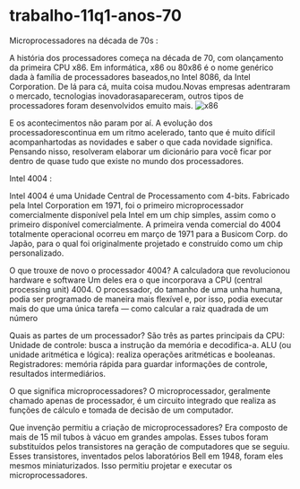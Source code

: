 # trabalho-11q1-anos-70
Microprocessadores na década de 70s : 
 
A história dos processadores começa na década de 70, com olançamento da primeira CPU x86.
Em informática, x86 ou 80x86 é o nome genérico dada à família de processadores baseados,no Intel 8086, da Intel Corporation.
De lá para cá, muita coisa mudou.Novas empresas adentraram o mercado, tecnologias inovadorasapareceram, outros tipos de processadores foram desenvolvidos emuito mais.
![x86](x86.jpg)

E os acontecimentos não param por aí. A evolução dos processadorescontinua em um ritmo acelerado, tanto que é muito difícil acompanhartodas as novidades e saber o que cada novidade significa. Pensando nisso,  resolveram  elaborar um dicionário para você ficar por dentro de quase tudo que existe no mundo dos processadores.

Intel 4004 :

Intel 4004 é uma Unidade Central de Processamento com 4-bits. Fabricado pela Intel Corporation em 1971, foi o primeiro microprocessador comercialmente disponível pela Intel em um chip simples, assim como o primeiro disponível comercialmente. A primeira venda comercial do 4004 totalmente operacional ocorreu em março de 1971 para a Busicom Corp. do Japão, para o qual foi originalmente projetado e construído como um chip personalizado.

O que trouxe de novo o processador 4004?
A calculadora que revolucionou hardware e software Um deles era o que incorporava a CPU (central processing unit) 4004. O processador, do tamanho de uma unha humana, podia ser programado de maneira mais flexível e, por isso, podia executar mais do que uma única tarefa — como calcular a raiz quadrada de um número

Quais as partes de um processador?
São três as partes principais da CPU:
 Unidade de controle: busca a instrução da memória e decodifica-a.
 ALU (ou unidade aritmética e lógica): realiza operações aritméticas e booleanas.
 Registradores: memória rápida para guardar informações de controle, resultados intermediários.

O que significa microprocessadores?
O microprocessador, geralmente chamado apenas de processador, é um circuito integrado que realiza as funções de cálculo e tomada de decisão de um computador.

Que invenção permitiu a criação de microprocessadores?
Era composto de mais de 15 mil tubos à vácuo em grandes ampolas. Esses tubos foram substituídos pelos transistores na geração de computadores que se seguiu. Esses transistores, inventados pelos laboratórios Bell em 1948, foram eles mesmos miniaturizados.
 Isso permitiu projetar e executar os microprocessadores.
